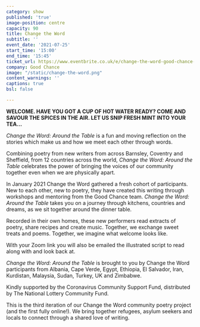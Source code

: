 ```yaml
---
category: show
published: 'true'
image-position: centre
capacity: 90
title: Change the Word
subtitle: ''
event_date: '2021-07-25'
start_time: '15:00'
end_time: '15:45'
ticket_url: https://www.eventbrite.co.uk/e/change-the-word-good-chance-tickets-162468292035
company: Good Chance
image: "/static/change-the-word.png"
content_warnings: ''
captions: true
bsl: false

---
```

**WELCOME. HAVE YOU GOT A CUP OF HOT WATER READY? COME AND SAVOUR THE SPICES IN THE AIR. LET US SNIP FRESH MINT INTO YOUR TEA…**

_Change the Word: Around the Table_ is a fun and moving reflection on the stories which make us and how we meet each other through words.

Combining poetry from new writers from across Barnsley, Coventry and Sheffield, from 12 countries across the world, _Change the Word: Around the Table_ celebrates the power of bringing the voices of our community together even when we are physically apart.

In January 2021 Change the Word gathered a fresh cohort of participants. New to each other, new to poetry, they have created this writing through workshops and mentoring from the Good Chance team. _Change the Word: Around the Table_ takes you on a journey through kitchens, countries and dreams, as we sit together around the dinner table.

Recorded in their own homes, these new performers read extracts of poetry, share recipes and create music. Together, we exchange sweet treats and poems. Together, we imagine what welcome looks like.

With your Zoom link you will also be emailed the illustrated script to read along with and look back at.

_Change the Word: Around the Table_ is brought to you by Change the Word participants from Albania, Cape Verde, Egypt, Ethiopia, El Salvador, Iran, Kurdistan, Malaysia, Sudan, Turkey, UK and Zimbabwe.

Kindly supported by the Coronavirus Community Support Fund, distributed by The National Lottery Community Fund.

This is the third iteration of our Change the Word community poetry project (and the first fully online!). We bring together refugees, asylum seekers and locals to connect through a shared love of writing.